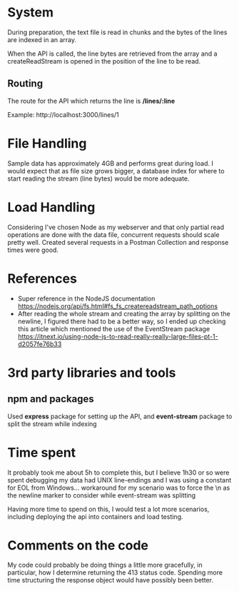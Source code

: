 # System
During preparation, the text file is read in chunks and the bytes of the lines are indexed in an array.

When the API is called, the line bytes are retrieved from the array and a createReadStream is opened in the position of the line to be read.

## Routing
The route for the API which returns the line is
__/lines/:line__

Example: http://localhost:3000/lines/1

# File Handling
Sample data has approximately 4GB and performs great during load. I would expect that as file size grows bigger, a database index for where to start reading the stream (line bytes) would be more adequate.

# Load Handling
Considering I've chosen Node as my webserver and that only partial read operations are done with the data file, concurrent requests should scale pretty well. Created several requests in a Postman Collection and response times were good.

# References
* Super reference in the NodeJS documentation https://nodejs.org/api/fs.html#fs_fs_createreadstream_path_options
* After reading the whole stream and creating the array by splitting on the newline, I figured there had to be a better way, so I ended up checking this article which mentioned the use of the EventStream package
https://itnext.io/using-node-js-to-read-really-really-large-files-pt-1-d2057fe76b33

# 3rd party libraries and tools
## npm and packages
Used __express__ package for setting up the API, and __event-stream__ package to split the stream while indexing

# Time spent
It probably took me about 5h to complete this, but I believe 1h30 or so were spent debugging my data had UNIX line-endings and I was using a constant for EOL from Windows... workaround for my scenario was to force the \n as the newline marker to consider while event-stream was splitting

Having more time to spend on this, I would test a lot more scenarios, including deploying the api into containers and load testing.

# Comments on the code
My code could probably be doing things a little more gracefully, in particular, how I determine returning the 413 status code. Spending more time structuring the response object would have possibly been better.